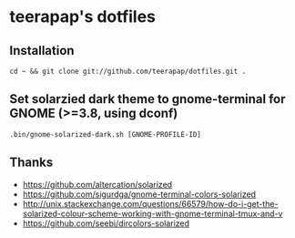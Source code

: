 # teerapap's dotfiles

## Installation

	cd ~ && git clone git://github.com/teerapap/dotfiles.git .

## Set solarzied dark theme to gnome-terminal for GNOME (>=3.8, using dconf)

	.bin/gnome-solarized-dark.sh [GNOME-PROFILE-ID]

## Thanks

* https://github.com/altercation/solarized
* https://github.com/sigurdga/gnome-terminal-colors-solarized
* http://unix.stackexchange.com/questions/66579/how-do-i-get-the-solarized-colour-scheme-working-with-gnome-terminal-tmux-and-v
* https://github.com/seebi/dircolors-solarized
